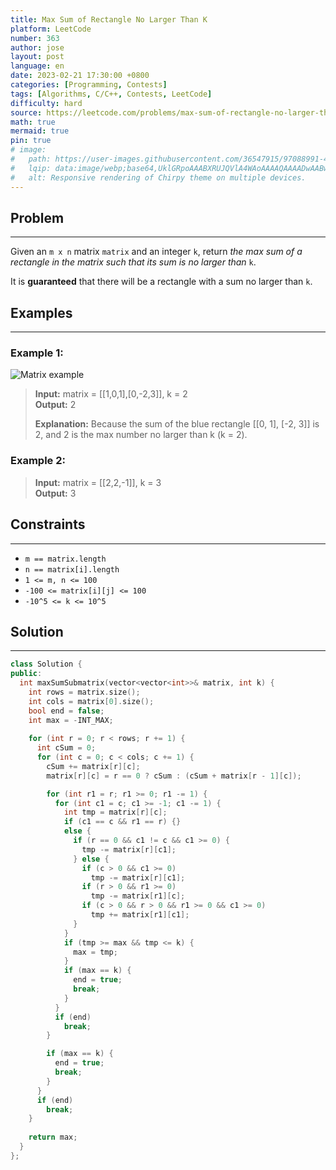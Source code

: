 ```yaml
---
title: Max Sum of Rectangle No Larger Than K
platform: LeetCode
number: 363
author: jose
layout: post
language: en 
date: 2023-02-21 17:30:00 +0800
categories: [Programming, Contests]
tags: [Algorithms, C/C++, Contests, LeetCode]
difficulty: hard
source: https://leetcode.com/problems/max-sum-of-rectangle-no-larger-than-k/
math: true
mermaid: true
pin: true
# image:
#   path: https://user-images.githubusercontent.com/36547915/97088991-45da5d00-1652-11eb-900f-80d106540f4f.png
#   lqip: data:image/webp;base64,UklGRpoAAABXRUJQVlA4WAoAAAAQAAAADwAABwAAQUxQSDIAAAARL0AmbZurmr57yyIiqE8oiG0bejIYEQTgqiDA9vqnsUSI6H+oAERp2HZ65qP/VIAWAFZQOCBCAAAA8AEAnQEqEAAIAAVAfCWkAALp8sF8rgRgAP7o9FDvMCkMde9PK7euH5M1m6VWoDXf2FkP3BqV0ZYbO6NA/VFIAAAA
#   alt: Responsive rendering of Chirpy theme on multiple devices.
--- 
```

## Problem
---
Given an `m x n` matrix `matrix` and an integer `k`, return *the max sum of a rectangle in the matrix such that its sum is no larger than* `k`.  

It is **guaranteed** that there will be a rectangle with a sum no larger than `k`.  

## Examples
---
### **Example 1:**  
![Matrix example](https://assets.leetcode.com/uploads/2021/03/18/sum-grid.jpg "Example")
>**Input:** matrix = [[1,0,1],[0,-2,3]], k = 2  
>**Output:** 2  
>  
>**Explanation:** Because the sum of the blue rectangle [[0, 1], [-2, 3]] is 2, and 2 is the max number no larger than k (k = 2).  

### **Example 2:**  
>**Input:** matrix = [[2,2,-1]], k = 3  
>**Output:** 3  

## Constraints
---
- `m == matrix.length`
- `n == matrix[i].length`
- `1 <= m, n <= 100`
- `-100 <= matrix[i][j] <= 100`
- `-10^5 <= k <= 10^5`

## Solution
---
```c++
class Solution {
public:
  int maxSumSubmatrix(vector<vector<int>>& matrix, int k) {
    int rows = matrix.size();
    int cols = matrix[0].size();
    bool end = false;
    int max = -INT_MAX;
    
    for (int r = 0; r < rows; r += 1) {
      int cSum = 0;
      for (int c = 0; c < cols; c += 1) {
        cSum += matrix[r][c];
        matrix[r][c] = r == 0 ? cSum : (cSum + matrix[r - 1][c]);

        for (int r1 = r; r1 >= 0; r1 -= 1) {
          for (int c1 = c; c1 >= -1; c1 -= 1) {
            int tmp = matrix[r][c];
            if (c1 == c && r1 == r) {}
            else {
              if (r == 0 && c1 != c && c1 >= 0) {
                tmp -= matrix[r][c1];
              } else {
                if (c > 0 && c1 >= 0)
                  tmp -= matrix[r][c1];
                if (r > 0 && r1 >= 0)
                  tmp -= matrix[r1][c];
                if (c > 0 && r > 0 && r1 >= 0 && c1 >= 0)
                  tmp += matrix[r1][c1];
              }
            }
            if (tmp >= max && tmp <= k) {
              max = tmp;
            }
            if (max == k) {
              end = true;
              break;
            }
          }
          if (end)
            break;
        }

        if (max == k) {
          end = true;
          break;
        }
      }
      if (end)
        break;
    }
    
    return max;
  }
};
```
